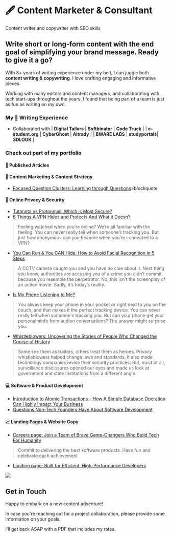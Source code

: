 # 🖋️ Content Marketer & Consultant
Content writer and copywriter with SEO skills 

## Write short or long-form content with the end goal of simplifying your brand message. Ready to give it a go?
With 8+ years of writing experience under my belt, I can juggle both **content writing & copywriting**. I love crafting engaging and informative pieces.

Working with many editors and content managers, and collaborating with tech start-ups throughout the years, I found that being part of a team is just as fun as writing on my own.

### My 🎯 Writing Experience
- Collaborated with
| **Digital Tailors** | **Softbinator** | **Code Truck** |
| **e-student.org**   | **CyberGhost**  | **Altrady**    | 
| **BWARE LABS**      | **studyportals**| **3DLOOK**     | 

### Check out part of my portfolio
#### 📰 Published Articles

#### 📍 Content Marketing & Content Strategy
- [Focused Question Clusters: Learning through Questions](https://e-student.org/focused-question-clusters/)>blockquote     

#### 🔐 Online Privacy & Security
- [Tutanota vs Protonmail: Which is Most Secure?](https://www.cyberghostvpn.com/privacyhub/tutanota-vs-protonmail/)
- [6 Things A VPN Hides and Protects And What it Doesn’t](https://www.cyberghostvpn.com/privacyhub/what-does-vpn-hide/)

> Feeling watched when you’re online? We’re all familiar with the feeling. You can never really tell when someone’s tracking you. But just how anonymous can you become when you’re connected to a VPN?

- [You Can Run & You CAN Hide: How to Avoid Facial Recognition in 5 Steps](https://www.cyberghostvpn.com/privacyhub/how-to-avoid-facial-recognition/)
  
> A CCTV camera caught you and you have no clue about it. Next thing you know, authorities are accusing you of a crime you didn’t commit because you resemble the perpetrator. No, this isn’t the screenplay of an action movie. Sadly, it’s today’s reality.

- [Is My Phone Listening to Me?](https://www.cyberghostvpn.com/privacyhub/is-my-phone-listening-to-me/)

> You always keep your phone in your pocket or right next to you on the couch, and that makes it the perfect tracking device. You can never really tell when someone's tracking you. But can your phone get your personalminfo from audion conversations? The answer might surprise you.

- [Whistleblowers: Uncovering the Stories of People Who Changed the Course of History](https://www.cyberghostvpn.com/privacyhub/whistleblowers-uncovering-the-stories-of-people-who-changed-the-course-of-history/)

> Some see them as traitors, others treat them as heroes. Privacy whistleblowers helped change laws and standards. It also made technology companies revise their security practices. But, most of all, surveillance disclosures opened our eyes and made us look at government and state institutions from a different angle.

#### 💻 Software & Product Development
- [Introduction to Atomic Transactions – How A Simple Database Operation Can Highly Impact Your Business]( https://blog.softbinator.com/atomic-transactions-database-impact-business/)
- [Questions Non-Tech Founders Have About Software Development](https://blog.softbinator.com/questions-non-tech-founders-software-development/)
  
#### 📈 Landing Pages & Website Copy
- [Careers page: Join a Team of Brave Game-Changers Who Build Tech For Humanity](https://softbinator.com/careers/)

> Commit to delivering the best software products. Have fun and celebrate each achievement

- [Landing page: Built for Efficient, High-Performance Developers](https://codetruck.io)

![ ](LP.png)


## Get in Touch
Happy to embark on a new content adventure!

In case you're reaching out for a project collaboration, please provide some information on your goals.

I'll get back ASAP with a PDF that includes my rates.


